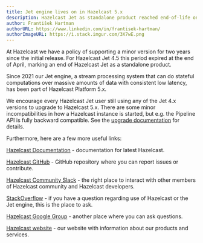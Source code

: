 ```yaml
---
title: Jet engine lives on in Hazelcast 5.x
description: Hazelcast Jet as standalone product reached end-of-life on April 21, 2023.
author: František Hartman
authorURL: https://www.linkedin.com/in/frantisek-hartman/
authorImageURL: https://i.stack.imgur.com/3X7wE.png 
---
```


At Hazelcast we have a policy of supporting a minor version for two years
since the initial release. For Hazelcast Jet 4.5 this period expired at the
end of April, marking an end of Hazelcast Jet as a standalone product.

Since 2021 our Jet engine, a stream processing system that can do 
stateful computations over massive amounts of data with consistent 
low latency, has been part of Hazelcast Platform 5.x.

We encourage every Hazelcast Jet user still using any of the Jet 4.x 
versions to upgrade to Hazelcast 5.x. There are some minor 
incompatibilities in how a Hazelcast instance is started, but e.g. the 
Pipeline API is fully backward compatible. See the 
[upgrade documentation](https://docs.hazelcast.com/hazelcast/latest/migrate/upgrading-from-jet) 
for details.   

Furthermore, here are a few more useful links:

[Hazelcast Documentation](https://docs.hazelcast.com/hazelcast/latest/index.html) - documentation for latest Hazelcast.

[Hazelcast GitHub](https://github.com/hazelcast/hazelcast/) - GitHub repository where you can report issues or contribute.

[Hazelcast Community Slack](slack.hazelcast.com) - the right place to interact with other members of Hazelcast community and Hazelcast developers.  

[StackOverflow](https://stackoverflow.com/questions/tagged/hazelcast) - if you have a question regarding use of Hazelcast or the Jet engine, this is the place to ask. 

[Hazelcast Google Group](https://groups.google.com/g/hazelcast) - another place where you can ask questions.

[Hazelcast website](https://hazelcast.com/) - our website with information about our products and services.
